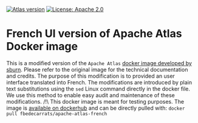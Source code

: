 [![Atlas version](https://img.shields.io/badge/Atlas-2.1.0-brightgreen.svg)](https://github.com/sburn/docker-apache-atlas)
[![License: Apache 2.0](https://img.shields.io/badge/license-Apache%202.0-blue.svg)](https://www.apache.org/licenses/LICENSE-2.0.html)

French UI version of Apache Atlas Docker image
=======================================

This is a modified version of the `Apache Atlas` [docker image developed by sburn](https://github.com/sburn/docker-apache-atlas). Please refer to the original image for the technical documentation and credits.
The purpose of this modification is to provided an user interface translated into French. The modifications are introduced by plain text substitutions using the `sed` Linux command directly in the docker file. We use this method to enable easy audit and maintenance of these modifications.
/!\ This docker image is meant for testing purposes. 
The image is [available on dockerhub](https://hub.docker.com/r/fbedecarrats/apache-atlas-french) and can be directly pulled with: `docker pull fbedecarrats/apache-atlas-french`
